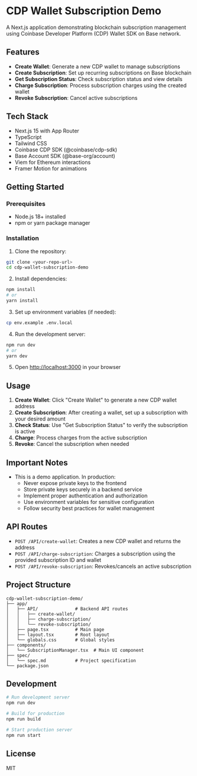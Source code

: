 # CDP Wallet Subscription Demo

A Next.js application demonstrating blockchain subscription management using Coinbase Developer Platform (CDP) Wallet SDK on Base network.

## Features

- **Create Wallet**: Generate a new CDP wallet to manage subscriptions
- **Create Subscription**: Set up recurring subscriptions on Base blockchain
- **Get Subscription Status**: Check subscription status and view details
- **Charge Subscription**: Process subscription charges using the created wallet
- **Revoke Subscription**: Cancel active subscriptions

## Tech Stack

- Next.js 15 with App Router
- TypeScript
- Tailwind CSS
- Coinbase CDP SDK (@coinbase/cdp-sdk)
- Base Account SDK (@base-org/account)
- Viem for Ethereum interactions
- Framer Motion for animations

## Getting Started

### Prerequisites

- Node.js 18+ installed
- npm or yarn package manager

### Installation

1. Clone the repository:
```bash
git clone <your-repo-url>
cd cdp-wallet-subscription-demo
```

2. Install dependencies:
```bash
npm install
# or
yarn install
```

3. Set up environment variables (if needed):
```bash
cp env.example .env.local
```

4. Run the development server:
```bash
npm run dev
# or
yarn dev
```

5. Open [http://localhost:3000](http://localhost:3000) in your browser

## Usage

1. **Create Wallet**: Click "Create Wallet" to generate a new CDP wallet address
2. **Create Subscription**: After creating a wallet, set up a subscription with your desired amount
3. **Check Status**: Use "Get Subscription Status" to verify the subscription is active
4. **Charge**: Process charges from the active subscription
5. **Revoke**: Cancel the subscription when needed

## Important Notes

- This is a demo application. In production:
  - Never expose private keys to the frontend
  - Store private keys securely in a backend service
  - Implement proper authentication and authorization
  - Use environment variables for sensitive configuration
  - Follow security best practices for wallet management

## API Routes

- `POST /API/create-wallet`: Creates a new CDP wallet and returns the address
- `POST /API/charge-subscription`: Charges a subscription using the provided subscription ID and wallet
- `POST /API/revoke-subscription`: Revokes/cancels an active subscription

## Project Structure

```
cdp-wallet-subscription-demo/
├── app/
│   ├── API/              # Backend API routes
│   │   ├── create-wallet/
│   │   ├── charge-subscription/
│   │   └── revoke-subscription/
│   ├── page.tsx          # Main page
│   ├── layout.tsx        # Root layout
│   └── globals.css       # Global styles
├── components/
│   └── SubscriptionManager.tsx  # Main UI component
├── spec/
│   └── spec.md           # Project specification
└── package.json
```

## Development

```bash
# Run development server
npm run dev

# Build for production
npm run build

# Start production server
npm run start
```

## License

MIT
